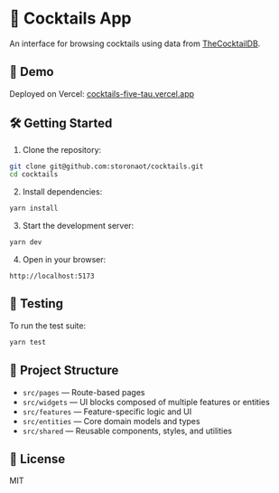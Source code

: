# 🥃 Cocktails App

An interface for browsing cocktails using data from [TheCocktailDB](https://www.thecocktaildb.com/).

## 🚀 Demo

Deployed on Vercel: [cocktails-five-tau.vercel.app](https://cocktails-five-tau.vercel.app/)

## 🛠️ Getting Started

1. Clone the repository:

```bash
git clone git@github.com:storonaot/cocktails.git
cd cocktails
```

2. Install dependencies:

```bash
yarn install
```

3. Start the development server:

```bash
yarn dev
```

4. Open in your browser:

```
http://localhost:5173
```

## 🧪 Testing

To run the test suite:

```bash
yarn test
```

## 📁 Project Structure

- `src/pages` — Route-based pages
- `src/widgets` — UI blocks composed of multiple features or entities
- `src/features` — Feature-specific logic and UI
- `src/entities` — Core domain models and types
- `src/shared` — Reusable components, styles, and utilities

## 📄 License

MIT
